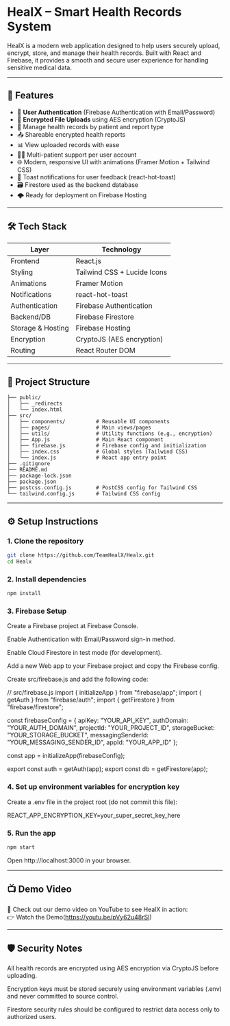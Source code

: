 # HealX – Smart Health Records System

HealX is a modern web application designed to help users securely upload, encrypt, store, and manage their health records. Built with React and Firebase, it provides a smooth and secure user experience for handling sensitive medical data.

---

## 🚀 Features

- 🔐 **User Authentication** (Firebase Authentication with Email/Password)  
- 📁 **Encrypted File Uploads** using AES encryption (CryptoJS)  
- 🧾 Manage health records by patient and report type  
- 📤 Shareable encrypted health reports  
- 📊 View uploaded records with ease  
- 🧑‍⚕️ Multi-patient support per user account  
- 🌐 Modern, responsive UI with animations (Framer Motion + Tailwind CSS)  
- 🔔 Toast notifications for user feedback (react-hot-toast)  
- 🗃 Firestore used as the backend database  
- 🌩 Ready for deployment on Firebase Hosting  

---

## 🛠 Tech Stack

| Layer           | Technology                |
|-----------------|---------------------------|
| Frontend        | React.js                  |
| Styling         | Tailwind CSS + Lucide Icons |
| Animations      | Framer Motion             |
| Notifications   | react-hot-toast           |
| Authentication  | Firebase Authentication   |
| Backend/DB      | Firebase Firestore        |
| Storage & Hosting | Firebase Hosting         |
| Encryption      | CryptoJS (AES encryption) |
| Routing         | React Router DOM          |

---

## 📂 Project Structure

```HealX/
├── public/
│   ├── _redirects
│   └── index.html
├── src/
│   ├── components/          # Reusable UI components
│   ├── pages/               # Main views/pages
│   ├── utils/               # Utility functions (e.g., encryption)
│   ├── App.js               # Main React component
│   ├── firebase.js          # Firebase config and initialization
│   ├── index.css            # Global styles (Tailwind CSS)
│   └── index.js             # React app entry point
├── .gitignore
├── README.md
├── package-lock.json
├── package.json
├── postcss.config.js        # PostCSS config for Tailwind CSS
└── tailwind.config.js       # Tailwind CSS config
```
---

## ⚙️ Setup Instructions

### 1. Clone the repository

```bash
git clone https://github.com/TeamHealX/Healx.git
cd Healx
```

### 2. Install dependencies

```bash
npm install
```

### 3. Firebase Setup

Create a Firebase project at Firebase Console.

Enable Authentication with Email/Password sign-in method.

Enable Cloud Firestore in test mode (for development).

Add a new Web app to your Firebase project and copy the Firebase config.

Create src/firebase.js and add the following code:

// src/firebase.js
import { initializeApp } from "firebase/app";
import { getAuth } from "firebase/auth";
import { getFirestore } from "firebase/firestore";

const firebaseConfig = {
apiKey: "YOUR_API_KEY",
authDomain: "YOUR_AUTH_DOMAIN",
projectId: "YOUR_PROJECT_ID",
storageBucket: "YOUR_STORAGE_BUCKET",
messagingSenderId: "YOUR_MESSAGING_SENDER_ID",
appId: "YOUR_APP_ID"
};

const app = initializeApp(firebaseConfig);

export const auth = getAuth(app);
export const db = getFirestore(app);

### 4. Set up environment variables for encryption key
Create a .env file in the project root (do not commit this file):

REACT_APP_ENCRYPTION_KEY=your_super_secret_key_here

### 5. Run the app
```bash
npm start
```
Open http://localhost:3000 in your browser.

---

## 📺 Demo Video

🎥 Check out our demo video on YouTube to see HealX in action:  
👉  Watch the Demo(https://youtu.be/pVy62u48rSI)


---


## 🛡 Security Notes
All health records are encrypted using AES encryption via CryptoJS before uploading.

Encryption keys must be stored securely using environment variables (.env) and never committed to source control.

Firestore security rules should be configured to restrict data access only to authorized users.
